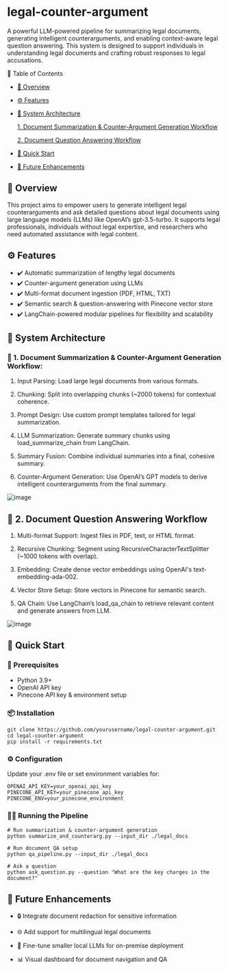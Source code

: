 # legal-counter-argument

A powerful LLM-powered pipeline for summarizing legal documents, generating intelligent counterarguments, and enabling context-aware legal question answering. This system is designed to support individuals in understanding legal documents and crafting robust responses to legal accusations.

📌 Table of Contents
- [🧩 Overview](#-overview)

- [⚙️ Features](#-features)

- [📐 System Architecture](#-system-architecture)

    [1. Document Summarization & Counter-Argument Generation Workflow](#-1-document-summarization--counter-argument-generation-workflow)
  
    [2. Document Question Answering Workflow](#2-document-question-answering-workflow)

- [🚀 Quick Start](#-quick-start)

- [📌 Future Enhancements](#-future-enhancements)


## 🧩 Overview
This project aims to empower users to generate intelligent legal counterarguments and ask detailed questions about legal documents using large language models (LLMs) like OpenAI’s gpt-3.5-turbo. It supports legal professionals, individuals without legal expertise, and researchers who need automated assistance with legal content.

## ⚙️ Features
- ✔️ Automatic summarization of lengthy legal documents
- ✔️ Counter-argument generation using LLMs
- ✔️ Multi-format document ingestion (PDF, HTML, TXT)
- ✔️ Semantic search & question-answering with Pinecone vector store
- ✔️ LangChain-powered modular pipelines for flexibility and scalability

## 📐 System Architecture


### 🔁 1. Document Summarization & Counter-Argument Generation Workflow:

1. Input Parsing: Load large legal documents from various formats.

2. Chunking: Split into overlapping chunks (~2000 tokens) for contextual coherence.

3. Prompt Design: Use custom prompt templates tailored for legal summarization.

4. LLM Summarization: Generate summary chunks using load_summarize_chain from LangChain.

5. Summary Fusion: Combine individual summaries into a final, cohesive summary.

6. Counter-Argument Generation: Use OpenAI’s GPT models to derive intelligent counterarguments from the final summary.

![image](https://github.com/RohitKrish46/legal-counter-argument/assets/25106707/cf70f0f1-35dc-4fb4-a8b9-ff45324b09f8)


## 🔁 2. Document Question Answering Workflow


1. Multi-format Support: Ingest files in PDF, text, or HTML format.

2. Recursive Chunking: Segment using RecursiveCharacterTextSplitter (~1000 tokens with overlap).

3. Embedding: Create dense vector embeddings using OpenAI's text-embedding-ada-002.

4. Vector Store Setup: Store vectors in Pinecone for semantic search.

5. QA Chain: Use LangChain’s load_qa_chain to retrieve relevant content and generate answers from LLM.

![image](https://github.com/RohitKrish46/legal-counter-argument/assets/25106707/6031de06-d689-49dd-86e5-05d1c8e55f9e)


## 🚀 Quick Start

### 🔧 Prerequisites
- Python 3.9+
- OpenAI API key
- Pinecone API key & environment setup

### 📦 Installation
```
git clone https://github.com/yourusername/legal-counter-argument.git
cd legal-counter-argument
pip install -r requirements.txt
```
### ⚙️ Configuration
Update your .env file or set environment variables for:
```
OPENAI_API_KEY=your_openai_api_key
PINECONE_API_KEY=your_pinecone_api_key
PINECONE_ENV=your_pinecone_environment
```
### 🏃‍♂️ Running the Pipeline
```
# Run summarization & counter-argument generation
python summarize_and_counterarg.py --input_dir ./legal_docs

# Run document QA setup
python qa_pipeline.py --input_dir ./legal_docs

# Ask a question
python ask_question.py --question "What are the key charges in the document?"
```
## 📌 Future Enhancements
- 🔒 Integrate document redaction for sensitive information

- 🌐 Add support for multilingual legal documents

- 🧠 Fine-tune smaller local LLMs for on-premise deployment

- 📊 Visual dashboard for document navigation and QA
